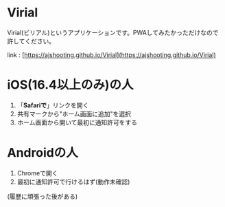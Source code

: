 # Virial
Virial(ビリアル)というアプリケーションです。PWAしてみたかっただけなので許してください。 

link : [https://ajshooting.github.io/Virial](https://ajshooting.github.io/Virial)

# iOS(16.4以上のみ)の人  
1. 「**Safariで**」リンクを開く
2. 共有マークから"ホーム画面に追加"を選択
3. ホーム画面から開いて最初に通知許可をする

# Androidの人
1. Chromeで開く
2. 最初に通知許可で行けるはず(動作未確認)  



(履歴に頑張った後がある)